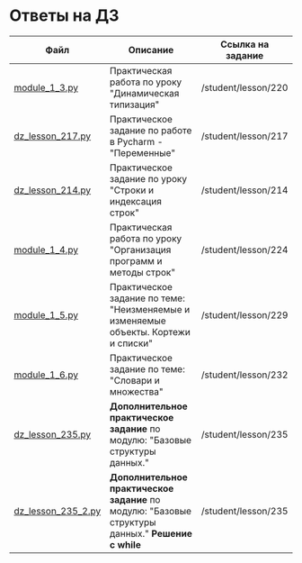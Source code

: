 # Ответы на ДЗ

| Файл | Описание | Ссылка на задание |
|------|----------|-------------------|
| [module_1_3.py](./module_1_3.py) |Практическая работа по уроку "Динамическая типизация" | /student/lesson/220|
| [dz_lesson_217.py](./dz_lesson_217.py) | Практическое задание по работе в Pycharm - "Переменные" | /student/lesson/217 |
| [dz_lesson_214.py](./dz_lesson_214.py) | Практическое задание по уроку "Строки и индексация строк" | /student/lesson/214 |
| [module_1_4.py](./module_1_4.py) | Практическая работа по уроку "Организация программ и методы строк" | /student/lesson/224 |
| [module_1_5.py](./module_1_5.py) | Практическое задание по теме: "Неизменяемые и изменяемые объекты. Кортежи и списки" | /student/lesson/229 |
| [module_1_6.py](./module_1_6.py) | Практическое задание по теме: "Словари и множества"  | /student/lesson/232 |
| [dz_lesson_235.py](./dz_lesson_235.py) | **Дополнительное практическое задание** по модулю: "Базовые структуры данных."  | /student/lesson/235 |
| [dz_lesson_235_2.py](./dz_lesson_235_2.py) | **Дополнительное практическое задание** по модулю: "Базовые структуры данных." **Решение с while**  | /student/lesson/235 |
